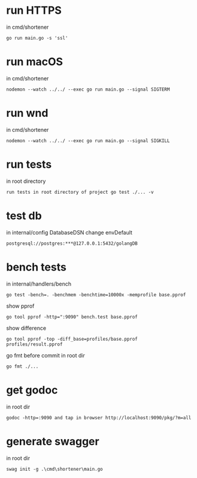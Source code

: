# run HTTPS

in cmd/shortener

    go run main.go -s 'ssl'

# run macOS

in cmd/shortener

    nodemon --watch ../../ --exec go run main.go --signal SIGTERM

# run wnd

in cmd/shortener

    nodemon --watch ../../ --exec go run main.go --signal SIGKILL

# run tests

in root directory

    run tests in root directory of project go test ./... -v

# test db

in internal/config DatabaseDSN change envDefault

    postgresql://postgres:***@127.0.0.1:5432/golangDB

# bench tests

in internal/handlers/bench

    go test -bench=. -benchmem -benchtime=10000x -memprofile base.pprof

show pprof

    go tool pprof -http=":9090" bench.test base.pprof

show difference

    go tool pprof -top -diff_base=profiles/base.pprof profiles/result.pprof

go fmt before commit in root dir

    go fmt ./...

# get godoc

in root dir

    godoc -http=:9090 and tap in browser http://localhost:9090/pkg/?m=all

# generate swagger

in root dir

    swag init -g .\cmd\shortener\main.go
